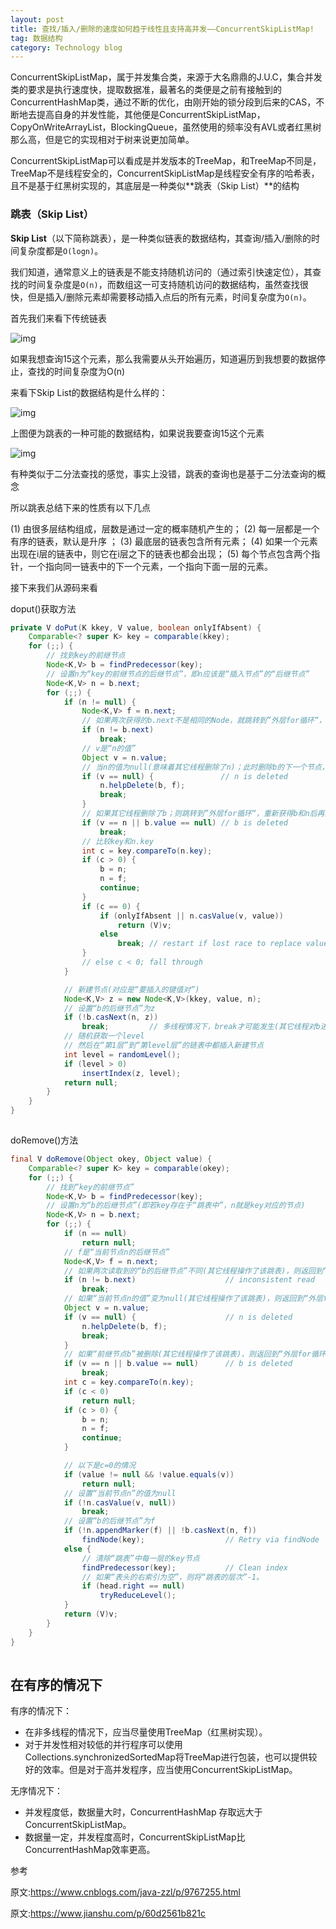 ```yaml
---
layout: post
title: 查找/插入/删除的速度如何趋于线性且支持高并发——ConcurrentSkipListMap!
tag: 数据结构
category: Technology blog
---
```


ConcurrentSkipListMap，属于并发集合类，来源于大名鼎鼎的J.U.C，集合并发类的要求是执行速度快，提取数据准，最著名的类便是之前有接触到的ConcurrentHashMap类，通过不断的优化，由刚开始的锁分段到后来的CAS，不断地去提高自身的并发性能，其他便是ConcurrentSkipListMap，CopyOnWriteArrayList，BlockingQueue，虽然使用的频率没有AVL或者红黑树那么高，但是它的实现相对于树来说更加简单。

ConcurrentSkipListMap可以看成是并发版本的TreeMap，和TreeMap不同是，TreeMap不是线程安全的，ConcurrentSkipListMap是线程安全有序的哈希表，且不是基于红黑树实现的，其底层是一种类似**跳表（Skip List）**的结构

### 跳表（Skip List）

**Skip List**（以下简称跳表），是一种类似链表的数据结构，其查询/插入/删除的时间复杂度都是`O(logn)`。

我们知道，通常意义上的链表是不能支持随机访问的（通过索引快速定位），其查找的时间复杂度是`O(n)`，而数组这一可支持随机访问的数据结构，虽然查找很快，但是插入/删除元素却需要移动插入点后的所有元素，时间复杂度为`O(n)`。

首先我们来看下传统链表

![img](https://img-blog.csdnimg.cn/20200106144855852.png?x-oss-process=image/watermark,type_ZmFuZ3poZW5naGVpdGk,shadow_10,text_aHR0cHM6Ly9ibG9nLmNzZG4ubmV0L3dlaXhpbl80NDQzOTA4NQ==,size_16,color_FFFFFF,t_70)![点击并拖拽以移动](data:image/gif;base64,R0lGODlhAQABAPABAP///wAAACH5BAEKAAAALAAAAAABAAEAAAICRAEAOw==)

如果我想查询15这个元素，那么我需要从头开始遍历，知道遍历到我想要的数据停止，查找的时间复杂度为O(n)

来看下Skip List的数据结构是什么样的：

![img](https://img-blog.csdnimg.cn/20200106144831928.PNG?x-oss-process=image/watermark,type_ZmFuZ3poZW5naGVpdGk,shadow_10,text_aHR0cHM6Ly9ibG9nLmNzZG4ubmV0L3dlaXhpbl80NDQzOTA4NQ==,size_16,color_FFFFFF,t_70)![点击并拖拽以移动](data:image/gif;base64,R0lGODlhAQABAPABAP///wAAACH5BAEKAAAALAAAAAABAAEAAAICRAEAOw==)



上图便为跳表的一种可能的数据结构，如果说我要查询15这个元素

![img](https://img-blog.csdnimg.cn/20200106144747745.PNG?x-oss-process=image/watermark,type_ZmFuZ3poZW5naGVpdGk,shadow_10,text_aHR0cHM6Ly9ibG9nLmNzZG4ubmV0L3dlaXhpbl80NDQzOTA4NQ==,size_16,color_FFFFFF,t_70)![点击并拖拽以移动](data:image/gif;base64,R0lGODlhAQABAPABAP///wAAACH5BAEKAAAALAAAAAABAAEAAAICRAEAOw==)

有种类似于二分法查找的感觉，事实上没错，跳表的查询也是基于二分法查询的概念

所以跳表总结下来的性质有以下几点

(1) 由很多层结构组成，层数是通过一定的概率随机产生的；
(2) 每一层都是一个有序的链表，默认是升序 ；
(3) 最底层的链表包含所有元素；
(4) 如果一个元素出现在i层的链表中，则它在i层之下的链表也都会出现； 
(5) 每个节点包含两个指针，一个指向同一链表中的下一个元素，一个指向下面一层的元素。

接下来我们从源码来看

doput()获取方法

```java
private V doPut(K kkey, V value, boolean onlyIfAbsent) {
    Comparable<? super K> key = comparable(kkey);
    for (;;) {
        // 找到key的前继节点
        Node<K,V> b = findPredecessor(key);
        // 设置n为“key的前继节点的后继节点”，即n应该是“插入节点”的“后继节点”
        Node<K,V> n = b.next;
        for (;;) {
            if (n != null) {
                Node<K,V> f = n.next;
                // 如果两次获得的b.next不是相同的Node，就跳转到”外层for循环“，重新获得b和n后再遍历。
                if (n != b.next)
                    break;
                // v是“n的值”
                Object v = n.value;
                // 当n的值为null(意味着其它线程删除了n)；此时删除b的下一个节点，然后跳转到”外层for循环“，重新获得b和n后再遍历。
                if (v == null) {               // n is deleted
                    n.helpDelete(b, f);
                    break;
                }
                // 如果其它线程删除了b；则跳转到”外层for循环“，重新获得b和n后再遍历。
                if (v == n || b.value == null) // b is deleted
                    break;
                // 比较key和n.key
                int c = key.compareTo(n.key);
                if (c > 0) {
                    b = n;
                    n = f;
                    continue;
                }
                if (c == 0) {
                    if (onlyIfAbsent || n.casValue(v, value))
                        return (V)v;
                    else
                        break; // restart if lost race to replace value
                }
                // else c < 0; fall through
            }

            // 新建节点(对应是“要插入的键值对”)
            Node<K,V> z = new Node<K,V>(kkey, value, n);
            // 设置“b的后继节点”为z
            if (!b.casNext(n, z))
                break;         // 多线程情况下，break才可能发生(其它线程对b进行了操作)
            // 随机获取一个level
            // 然后在“第1层”到“第level层”的链表中都插入新建节点
            int level = randomLevel();
            if (level > 0)
                insertIndex(z, level);
            return null;
        }
    }
}
```

![点击并拖拽以移动](data:image/gif;base64,R0lGODlhAQABAPABAP///wAAACH5BAEKAAAALAAAAAABAAEAAAICRAEAOw==)

doRemove()方法

```java
final V doRemove(Object okey, Object value) {
    Comparable<? super K> key = comparable(okey);
    for (;;) {
        // 找到“key的前继节点”
        Node<K,V> b = findPredecessor(key);
        // 设置n为“b的后继节点”(即若key存在于“跳表中”，n就是key对应的节点)
        Node<K,V> n = b.next;
        for (;;) {
            if (n == null)
                return null;
            // f是“当前节点n的后继节点”
            Node<K,V> f = n.next;
            // 如果两次读取到的“b的后继节点”不同(其它线程操作了该跳表)，则返回到“外层for循环”重新遍历。
            if (n != b.next)                    // inconsistent read
                break;
            // 如果“当前节点n的值”变为null(其它线程操作了该跳表)，则返回到“外层for循环”重新遍历。
            Object v = n.value;
            if (v == null) {                    // n is deleted
                n.helpDelete(b, f);
                break;
            }
            // 如果“前继节点b”被删除(其它线程操作了该跳表)，则返回到“外层for循环”重新遍历。
            if (v == n || b.value == null)      // b is deleted
                break;
            int c = key.compareTo(n.key);
            if (c < 0)
                return null;
            if (c > 0) {
                b = n;
                n = f;
                continue;
            }

            // 以下是c=0的情况
            if (value != null && !value.equals(v))
                return null;
            // 设置“当前节点n”的值为null
            if (!n.casValue(v, null))
                break;
            // 设置“b的后继节点”为f
            if (!n.appendMarker(f) || !b.casNext(n, f))
                findNode(key);                  // Retry via findNode
            else {
                // 清除“跳表”中每一层的key节点
                findPredecessor(key);           // Clean index
                // 如果“表头的右索引为空”，则将“跳表的层次”-1。
                if (head.right == null)
                    tryReduceLevel();
            }
            return (V)v;
        }
    }
}
```

![点击并拖拽以移动](data:image/gif;base64,R0lGODlhAQABAPABAP///wAAACH5BAEKAAAALAAAAAABAAEAAAICRAEAOw==)

## 在有序的情况下

有序的情况下：

- 在非多线程的情况下，应当尽量使用TreeMap（红黑树实现）。
- 对于并发性相对较低的并行程序可以使用Collections.synchronizedSortedMap将TreeMap进行包装，也可以提供较好的效率。但是对于高并发程序，应当使用ConcurrentSkipListMap。

无序情况下：

- 并发程度低，数据量大时，ConcurrentHashMap 存取远大于ConcurrentSkipListMap。
- 数据量一定，并发程度高时，ConcurrentSkipListMap比ConcurrentHashMap效率更高。

参考

原文:https://www.cnblogs.com/java-zzl/p/9767255.html

原文:https://www.jianshu.com/p/60d2561b821c